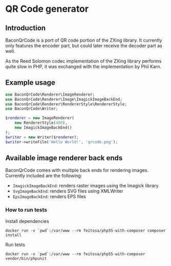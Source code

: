 # QR Code generator

## Introduction
BaconQrCode is a port of QR code portion of the ZXing library. It currently
only features the encoder part, but could later receive the decoder part as
well.

As the Reed Solomon codec implementation of the ZXing library performs quite
slow in PHP, it was exchanged with the implementation by Phil Karn.


## Example usage
```php
use BaconQrCode\Renderer\ImageRenderer;
use BaconQrCode\Renderer\Image\ImagickImageBackEnd;
use BaconQrCode\Renderer\RendererStyle\RendererStyle;
use BaconQrCode\Writer;

$renderer = new ImageRenderer(
    new RendererStyle(400),
    new ImagickImageBackEnd()
);
$writer = new Writer($renderer);
$writer->writeFile('Hello World!', 'qrcode.png');
```

## Available image renderer back ends
BaconQrCode comes with multiple back ends for rendering images. Currently included are the following:

- `ImagickImageBackEnd`: renders raster images using the Imagick library
- `SvgImageBackEnd`: renders SVG files using XMLWriter
- `EpsImageBackEnd`: renders EPS files

### How to run tests
Install dependencies
```shell
docker run -v `pwd`:/var/www --rm feitosa/php55-with-composer composer install
```

Run tests
```shell
docker run -v `pwd`:/var/www --rm feitosa/php55-with-composer vendor/bin/phpunit
```
